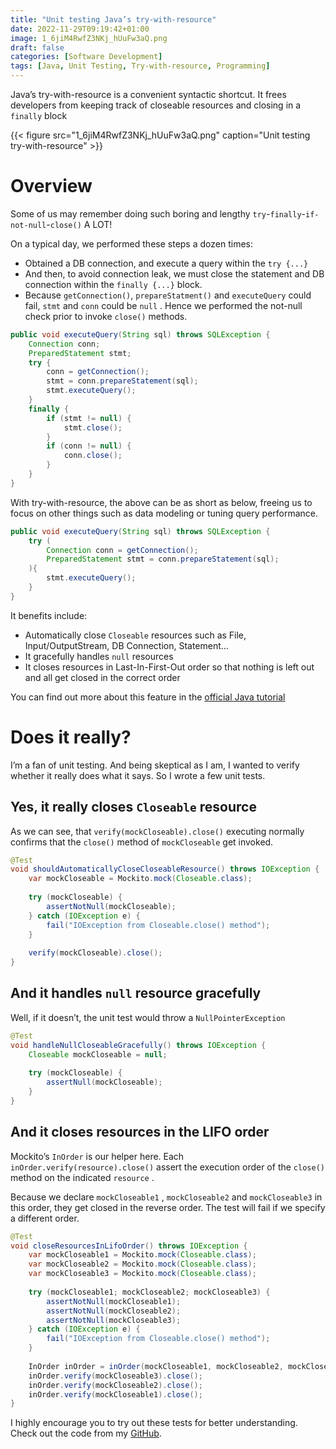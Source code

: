 ```yaml
---
title: "Unit testing Java’s try-with-resource"
date: 2022-11-29T09:19:42+01:00
image: 1_6jiM4RwfZ3NKj_hUuFw3aQ.png
draft: false
categories: [Software Development]
tags: [Java, Unit Testing, Try-with-resource, Programming]
---
```



Java’s try-with-resource is a convenient syntactic shortcut. It frees developers from keeping track of closeable resources and closing in a `finally` block

{{< figure src="1_6jiM4RwfZ3NKj_hUuFw3aQ.png" caption="Unit testing try-with-resource" >}}

# Overview

Some of us may remember doing such boring and lengthy `try`-`finally`\-`if-not-null`\-`close()` A LOT!

On a typical day, we performed these steps a dozen times:

*   Obtained a DB connection, and execute a query within the `try {...}`
*   And then, to avoid connection leak, we must close the statement and DB connection within the `finally {...}` block.
*   Because `getConnection()`, `prepareStatment()` and `executeQuery` could fail, `stmt` and `conn` could be `null` . Hence we performed the not-null check prior to invoke `close()` methods.

```java
public void executeQuery(String sql) throws SQLException {  
    Connection conn;  
    PreparedStatement stmt;   
    try {  
        conn = getConnection();  
        stmt = conn.prepareStatement(sql);  
        stmt.executeQuery();  
    }  
    finally {  
        if (stmt != null) {  
            stmt.close();  
        }  
        if (conn != null) {  
            conn.close();  
        }  
    }  
}
```

With try-with-resource, the above can be as short as below, freeing us to focus on other things such as data modeling or tuning query performance.

```java
public void executeQuery(String sql) throws SQLException {  
    try (  
        Connection conn = getConnection();  
        PreparedStatement stmt = conn.prepareStatement(sql);  
    ){  
        stmt.executeQuery();  
    }  
}
```

It benefits include:

*   Automatically close `Closeable` resources such as File, Input/OutputStream, DB Connection, Statement…
*   It gracefully handles `null` resources
*   It closes resources in Last-In-First-Out order so that nothing is left out and all get closed in the correct order

You can find out more about this feature in the [official Java tutorial](https://docs.oracle.com/javase/tutorial/essential/exceptions/tryResourceClose.html)

# Does it really?

I’m a fan of unit testing. And being skeptical as I am, I wanted to verify whether it really does what it says. So I wrote a few unit tests.

## Yes, it really closes `Closeable` resource

As we can see, that `verify(mockCloseable).close()` executing normally confirms that the `close()` method of `mockCloseable` get invoked.

```java
@Test  
void shouldAutomaticallyCloseCloseableResource() throws IOException {  
    var mockCloseable = Mockito.mock(Closeable.class);  
  
    try (mockCloseable) {  
        assertNotNull(mockCloseable);  
    } catch (IOException e) {  
        fail("IOException from Closeable.close() method");  
    }  
  
    verify(mockCloseable).close();  
}
```

## And it handles `null` resource gracefully

Well, if it doesn’t, the unit test would throw a `NullPointerException`

```java
@Test  
void handleNullCloseableGracefully() throws IOException {  
    Closeable mockCloseable = null;  
  
    try (mockCloseable) {  
        assertNull(mockCloseable);  
    }  
}
```

## And it closes resources in the LIFO order

Mockito’s `InOrder` is our helper here. Each `inOrder.verify(resource).close()` assert the execution order of the `close()` method on the indicated `resource` .

Because we declare `mockCloseable1` , `mockCloseable2` and `mockCloseable3` in this order, they get closed in the reverse order. The test will fail if we specify a different order.

```java
@Test  
void closeResourcesInLifoOrder() throws IOException {  
    var mockCloseable1 = Mockito.mock(Closeable.class);  
    var mockCloseable2 = Mockito.mock(Closeable.class);  
    var mockCloseable3 = Mockito.mock(Closeable.class);  
  
    try (mockCloseable1; mockCloseable2; mockCloseable3) {  
        assertNotNull(mockCloseable1);  
        assertNotNull(mockCloseable2);  
        assertNotNull(mockCloseable3);  
    } catch (IOException e) {  
        fail("IOException from Closeable.close() method");  
    }  
  
    InOrder inOrder = inOrder(mockCloseable1, mockCloseable2, mockCloseable3);  // order here is not important  
    inOrder.verify(mockCloseable3).close();  
    inOrder.verify(mockCloseable2).close();  
    inOrder.verify(mockCloseable1).close();  
}
```

I highly encourage you to try out these tests for better understanding. Check out the code from my [GitHub](https://github.com/geraldnguyen/kitchensink/blob/main/java/src/test/java/core/TryWithResource.java).